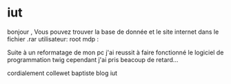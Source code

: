 # iut
bonjour , 
Vous pouvez trouver la base de donnée et le site internet dans le fichier .rar
utilisateur: root
mdp :

Suite à un reformatage de mon pc j'ai reussit à faire fonctionné le logiciel de programmation twig cependant j'ai pris beacoup de retard...

cordialement collewet baptiste 
blog iut 
